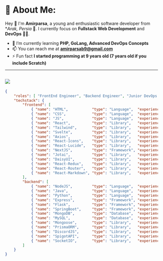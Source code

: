 # 💫 About Me:
Hey 👋 I'm **Amirparsa**, a young and enthusiastic software developer from **Arak, Persia* 🦁. I currently focus on **Fullstack Web Development** and **DevOps** 👨‍💻.
- 🌱 I’m currently learning **PHP, GoLang, Advanced DevOps Concepts**
- 📫 You can reach me at **amirparsab9@gmail.com**
- ⚡ Fun fact **I started programming at 9 years old (7 years old if you include Scratch)**
---
![](https://github-readme-stats.vercel.app/api/top-langs/?username=amirparsadd&theme=dark&hide_border=true&include_all_commits=false&count_private=false&layout=compact)
---
```json
{
    "roles": [ "FrontEnd Engineer", "Backend Engineer", "Junior DevOps Engineer" ],
    "techstack": {
        "frontend": [
            { "name": "HTML",           "type": "Language",  "experience": "5y" },
            { "name": "CSS",            "type": "Language",  "experience": "5y" },
            { "name": "JS",             "type": "Language",  "experience": "4y" },
            { "name": "React",          "type": "Library",   "experience": "2y" },
            { "name": "Tailwind",       "type": "Library",   "experience": "2y" },
            { "name": "Svelte",         "type": "Library",   "experience": "2y" },
            { "name": "Axios",          "type": "Library",   "experience": "2y" },
            { "name": "React-Icons",    "type": "Library",   "experience": "2y" },
            { "name": "React-Lucide",   "type": "Library",   "experience": "1y" },
            { "name": "NextJS",         "type": "Framework", "experience": "1y" },
            { "name": "Jotai",          "type": "Library",   "experience": "1y" },
            { "name": "DaisyUI",        "type": "Library",   "experience": "1y" },
            { "name": "React-Redux",    "type": "Library",   "experience": "1y" },
            { "name": "React-Router",   "type": "Library",   "experience": "1y" },
            { "name": "React-Markdown", "type": "Library",   "experience": "1y" }
        ],
        "backend": [
            { "name": "NodeJS",         "type": "Language",  "experience": "3y" },
            { "name": "Java",           "type": "Language",  "experience": "3y" },
            { "name": "Python",         "type": "Language",  "experience": "2y" },
            { "name": "Express",        "type": "Framework", "experience": "2y" },
            { "name": "Flask",          "type": "Framework", "experience": "2y" },
            { "name": "SpringBoot",     "type": "Framework", "experience": "1y" },
            { "name": "MongoDB",        "type": "Database",  "experience": "1y" },
            { "name": "MySQL",          "type": "Database",  "experience": "3m" },
            { "name": "Mongoose",       "type": "Library",   "experience": "1y" },
            { "name": "PrismaORM",      "type": "Library",   "experience": "3m" },
            { "name": "DiscordJS",      "type": "Library",   "experience": "3y" },
            { "name": "SpigotAPI",      "type": "Library",   "experience": "2y" },
            { "name": "SocketIO",       "type": "Library",   "experience": "1y" }
        ]
    }
}
```
